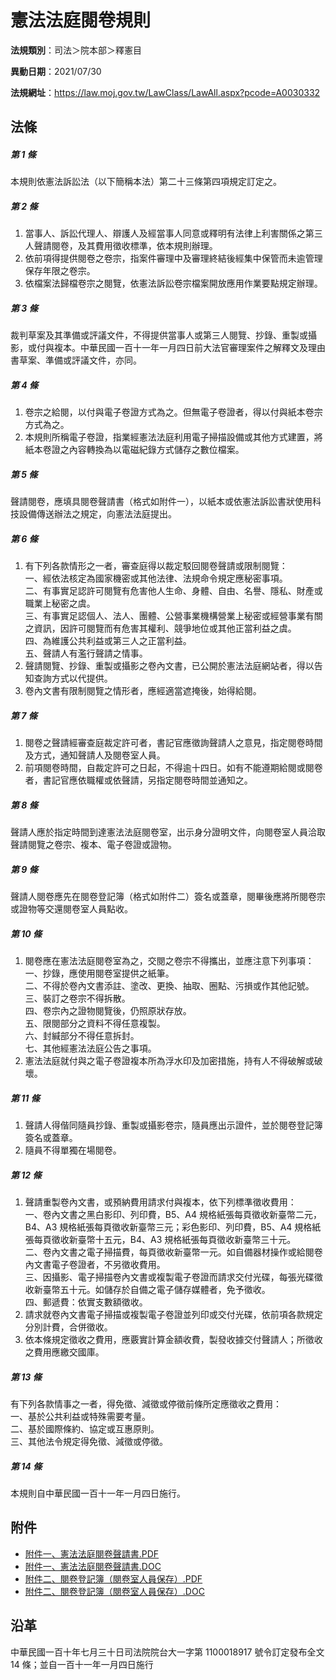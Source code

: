 # 憲法法庭閱卷規則




**法規類別**：司法＞院本部＞釋憲目

**異動日期**：2021/07/30  

**法規網址**：https://law.moj.gov.tw/LawClass/LawAll.aspx?pcode=A0030332



## 法條
##### 第 1 條
本規則依憲法訴訟法（以下簡稱本法）第二十三條第四項規定訂定之。

##### 第 2 條
1. 當事人、訴訟代理人、辯護人及經當事人同意或釋明有法律上利害關係之第三人聲請閱卷，及其費用徵收標準，依本規則辦理。
1. 依前項得提供閱卷之卷宗，指案件審理中及審理終結後經集中保管而未逾管理保存年限之卷宗。
1. 依檔案法歸檔卷宗之閱覽，依憲法訴訟卷宗檔案開放應用作業要點規定辦理。

##### 第 3 條
裁判草案及其準備或評議文件，不得提供當事人或第三人閱覽、抄錄、重製或攝影，或付與複本。中華民國一百十一年一月四日前大法官審理案件之解釋文及理由書草案、準備或評議文件，亦同。

##### 第 4 條
1. 卷宗之給閱，以付與電子卷證方式為之。但無電子卷證者，得以付與紙本卷宗方式為之。
1. 本規則所稱電子卷證，指業經憲法法庭利用電子掃描設備或其他方式建置，將紙本卷證之內容轉換為以電磁紀錄方式儲存之數位檔案。

##### 第 5 條
聲請閱卷，應填具閱卷聲請書（格式如附件一），以紙本或依憲法訴訟書狀使用科技設備傳送辦法之規定，向憲法法庭提出。

##### 第 6 條
1. 有下列各款情形之一者，審查庭得以裁定駁回閱卷聲請或限制閱覽：  
一、經依法核定為國家機密或其他法律、法規命令規定應秘密事項。  
二、有事實足認許可閱覽有危害他人生命、身體、自由、名譽、隱私、財產或職業上秘密之虞。  
三、有事實足認個人、法人、團體、公營事業機構營業上秘密或經營事業有關之資訊，因許可閱覽而有危害其權利、競爭地位或其他正當利益之虞。  
四、為維護公共利益或第三人之正當利益。  
五、聲請人有濫行聲請之情事。
1. 聲請閱覽、抄錄、重製或攝影之卷內文書，已公開於憲法法庭網站者，得以告知查詢方式以代提供。
1. 卷內文書有限制閱覽之情形者，應經適當遮掩後，始得給閱。

##### 第 7 條
1. 閱卷之聲請經審查庭裁定許可者，書記官應徵詢聲請人之意見，指定閱卷時間及方式，通知聲請人及閱卷室人員。
1. 前項閱卷時間，自裁定許可之日起，不得逾十四日。如有不能遵期給閱或閱卷者，書記官應依職權或依聲請，另指定閱卷時間並通知之。

##### 第 8 條
聲請人應於指定時間到達憲法法庭閱卷室，出示身分證明文件，向閱卷室人員洽取聲請閱覽之卷宗、複本、電子卷證或證物。

##### 第 9 條
聲請人閱卷應先在閱卷登記簿（格式如附件二）簽名或蓋章，閱畢後應將所閱卷宗或證物等交還閱卷室人員點收。

##### 第 10 條
1. 閱卷應在憲法法庭閱卷室為之，交閱之卷宗不得攜出，並應注意下列事項：  
一、抄錄，應使用閱卷室提供之紙筆。  
二、不得於卷內文書添註、塗改、更換、抽取、圈點、污損或作其他記號。  
三、裝訂之卷宗不得拆散。  
四、卷宗內之證物閱覽後，仍照原狀存放。  
五、限閱部分之資料不得任意複製。  
六、封緘部分不得任意拆封。  
七、其他經憲法法庭公告之事項。
1. 憲法法庭就付與之電子卷證複本所為浮水印及加密措施，持有人不得破解或破壞。

##### 第 11 條
1. 聲請人得偕同隨員抄錄、重製或攝影卷宗，隨員應出示證件，並於閱卷登記簿簽名或蓋章。
1. 隨員不得單獨在場閱卷。

##### 第 12 條
1. 聲請重製卷內文書，或預納費用請求付與複本，依下列標準徵收費用：  
一、卷內文書之黑白影印、列印費，B5、A4  規格紙張每頁徵收新臺幣二元，B4、A3  規格紙張每頁徵收新臺幣三元；彩色影印、列印費，B5、A4  規格紙張每頁徵收新臺幣十五元，B4、A3  規格紙張每頁徵收新臺幣三十元。  
二、卷內文書之電子掃描費，每頁徵收新臺幣一元。如自備器材操作或給閱卷內文書電子卷證者，不另徵收費用。  
三、因攝影、電子掃描卷內文書或複製電子卷證而請求交付光碟，每張光碟徵收新臺幣五十元。如儲存於自備之電子儲存媒體者，免予徵收。  
四、郵遞費：依實支數額徵收。
1. 請求就卷內文書電子掃描或複製電子卷證並列印或交付光碟，依前項各款規定分別計費，合併徵收。
1. 依本條規定徵收之費用，應覈實計算金額收費，製發收據交付聲請人；所徵收之費用應繳交國庫。

##### 第 13 條
有下列各款情事之一者，得免徵、減徵或停徵前條所定應徵收之費用：  
一、基於公共利益或特殊需要考量。  
二、基於國際條約、協定或互惠原則。  
三、其他法令規定得免徵、減徵或停徵。

##### 第 14 條
本規則自中華民國一百十一年一月四日施行。
## 附件
* [附件一、憲法法庭閱卷聲請書.PDF](https://law.moj.gov.tw/LawClass/LawGetFile.ashx?FileId=0000296159)
* [附件一、憲法法庭閱卷聲請書.DOC](https://law.moj.gov.tw/LawClass/LawGetFile.ashx?FileId=0000296160)
* [附件二、閱卷登記簿（閱卷室人員保存）.PDF](https://law.moj.gov.tw/LawClass/LawGetFile.ashx?FileId=0000296161)
* [附件二、閱卷登記簿（閱卷室人員保存）.DOC](https://law.moj.gov.tw/LawClass/LawGetFile.ashx?FileId=0000296162)
## 沿革
中華民國一百十年七月三十日司法院院台大一字第 1100018917 號令訂定發布全文 14 條；並自一百十一年一月四日施行
